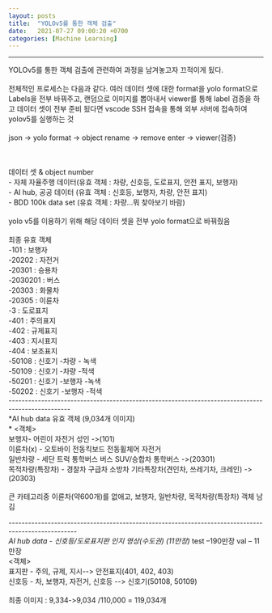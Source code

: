 ```yaml
---
layout: posts
title:  "YOLOv5를 통한 객체 검출"
date:   2021-07-27 09:00:20 +0700
categories: [Machine Learning]
---
```

<link rel = "stylesheet" href ="/static/css/bootstrap.min.css">

----------------------------------
YOLOv5를 통한 객체 검출에 관련하여 과정을 남겨놓고자 끄적이게 됬다.<br/>
<br/>
전체적인 프로세스는 다음과 같다.
여러 데이터 셋에 대한 format을 yolo format으로 Labels을 전부 바꿔주고, 랜덤으로 이미지를 뽑아내서 viewer를 통해 label 검증을 하고
데이터 셋이 전부 준비 됬다면 vscode SSH 접속을 통해 외부 서버에 접속하여 yolov5를 실행하는 것<br/>
<process><br/>
json -> yolo format -> object rename -> remove enter -> viewer(검증)
  
<br/>
<br/>
데이터 셋 & object number<br/>
- 자체 자율주행 데이터(유효 객체 : 차량, 신호등, 도로표지, 안전 표지, 보행자)<br/>
- AI hub, 공공 데이터 (유효 객체 : 신호등, 보행자, 차량, 안전 표지)<br/>
- BDD 100k data set (유효 객체 : 차량...뭐 찾아보기 바람)<br/>
<br/>
yolo v5를 이용하기 위해 해당 데이터 셋을 전부 yolo format으로 바꿔줬음 <br/>
<br/>
최종 유효 객체<br/>
-101 : 보행자<br/>
-20202 : 자전거<br/>
-20301 : 승용차<br/>
-2030201 : 버스<br/>
-20303 : 화물차<br/>
-20305 : 이륜차<br/>
-3 : 도로표지<br/>
-401 : 주의표지<br/>
-402 : 규제표지<br/>
-403 : 지시표지<br/>
-404 : 보조표지<br/>
-50108 : 신호기 -차량 - 녹색<br/>
-50109 : 신호기 -차량 -적색<br/>
-50201 : 신호기 -보행자 -녹색<br/>
-50202 : 신호기 -보행자 -적색<br/>
-------------------------------------------------------------------------------------------------<br/>
*AI hub data 유효 객체 (9,034개 이미지)<br/>*
<객체><br/>
보행자- 어린이 자전거 성인 ->(101)<br/>
이륜차(x) - 오토바이 전동킥보드 전동휠체어 자전거<br/>
일반차량 - 세단 트럭 통학버스 버스 SUV/승합차 통학버스 ->(20301)<br/>
목적차량(특장차) - 경찰차 구급차 소방차 기타특장차(견인차, 쓰레기차, 크레인) ->(20303)<br/>
<br/>
큰 카테고리중 이륜차(약600개)를 없애고, 보행자, 일반차량, 목적차량(특장차) 객체 남김<br/>

---------------------------------------------------------------------------------------------------<br/>
*AI hub data - 신호등/도로표지판 인지 영상(수도권) (11만장)*
test –190만장 val – 11만장<br/>
<객체><br/>
표지판 - 주의, 규제, 지시--> 안전표지(401, 402, 403)<br/>
신호등 - 차, 보행자, 자전거, 신호등 --> 신호기(50108, 50109)<br/>
<br/>
최종 이미지 : 9,334->9,034 /110,000 = 119,034개
<br/>
